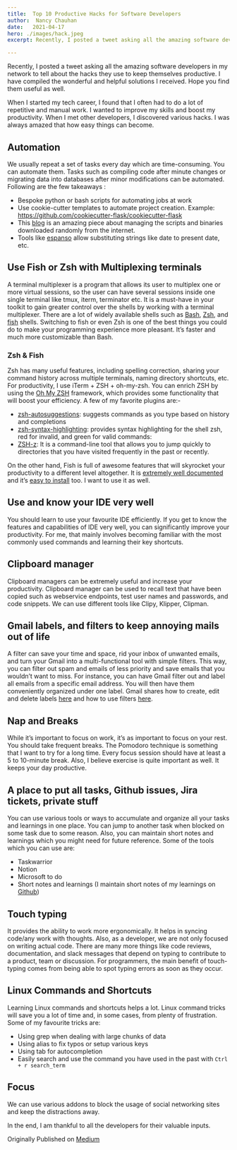 ```yaml
---
title:  Top 10 Productive Hacks for Software Developers
author:  Nancy Chauhan
date:   2021-04-17
hero: ./images/hack.jpeg
excerpt: Recently, I posted a tweet asking all the amazing software developers in my network to tell about the hacks they use to keep themselves productive. I have compiled the wonderful and helpful solutions I received. Hope you find them useful as well.

---
```


Recently, I posted a tweet asking all the amazing software developers in my network to tell about the hacks they use to keep themselves productive. I have compiled the wonderful and helpful solutions I received. Hope you find them useful as well.

When I started my tech career, I found that I often had to do a lot of repetitive and manual work. I wanted to improve my skills and boost my productivity.
When I met other developers, I discovered various hacks. I was always amazed that how easy things can become.

## Automation

We usually repeat a set of tasks every day which are time-consuming. You can automate them. Tasks such as compiling code after minute changes or migrating data into databases after minor modifications can be automated. Following are the few takeaways :

- Bespoke python or bash scripts for automating jobs at work
- Use cookie-cutter templates to automate project creation. Example: https://github.com/cookiecutter-flask/cookiecutter-flask
- This [blog](https://suraj.io/post/framework-for-scripts-and-binaries/) is an amazing piece about managing the scripts and binaries downloaded randomly from the internet.
- Tools like [espanso](https://espanso.org/) allow substituting strings like date to present date, etc.

## Use Fish or Zsh with Multiplexing terminals

A terminal multiplexer is a program that allows its user to multiplex one or more virtual sessions, so the user can have several sessions inside one single terminal like tmux, iterm, terminator etc. It is a must-have in your toolkit to gain greater control over the shells by working with a terminal multiplexer.
There are a lot of widely available shells such as [Bash](https://www.gnu.org/software/bash/), [Zsh](https://ohmyz.sh/), and [fish](https://fishshell.com/) shells. Switching to fish or even Zsh is one of the best things you could do to make your programming experience more pleasant. It’s faster and much more customizable than Bash.

### Zsh & Fish

Zsh has many useful features, including spelling correction, sharing your command history across multiple terminals, naming directory shortcuts, etc.
For productivity, I use iTerm + ZSH + oh-my-zsh. You can enrich ZSH by using the [Oh My ZSH](https://ohmyz.sh/) framework, which provides some functionality that will boost your efficiency. A few of my favorite plugins are:-
- [zsh-autosuggestions](https://github.com/zsh-users/zsh-autosuggestions): suggests commands as you type based on history and completions
- [zsh-syntax-highlighting](https://github.com/zsh-users/zsh-syntax-highlighting): provides syntax highlighting for the shell zsh, red for invalid, and green for valid commands:
- [ZSH-z](https://github.com/agkozak/zsh-z): It is a command-line tool that allows you to jump quickly to directories that you have visited frequently in the past or recently.

On the other hand, Fish is full of awesome features that will skyrocket your productivity to a different level altogether. It is [extremely well documented](https://fishshell.com/docs/current/index.html) and it’s [easy to install](https://fishshell.com/) too. I want to use it as well.

## Use and know your IDE very well

You should learn to use your favourite IDE efficiently. If you get to know the features and capabilities of IDE very well, you can significantly improve your productivity. For me, that mainly involves becoming familiar with the most commonly used commands and learning their key shortcuts.

## Clipboard manager

Clipboard managers can be extremely useful and increase your productivity. Clipboard manager can be used to recall text that have been copied such as webservice endpoints, test user names and passwords, and code snippets. We can use different tools like Clipy, Klipper, Clipman.

## Gmail labels, and filters to keep annoying mails out of life

A filter can save your time and space, rid your inbox of unwanted emails, and turn your Gmail into a multi-functional tool with simple filters.
This way, you can filter out spam and emails of less priority and save emails that you wouldn’t want to miss. For instance, you can have Gmail filter out and label all emails from a specific email address. You will then have them conveniently organized under one label. Gmail shares how to create, edit and delete labels [here](https://support.google.com/mail/answer/118708?co=GENIE.Platform%3DAndroid&hl=en) and how to use filters [here](https://support.google.com/mail/answer/6579?hl=en).

## Nap and Breaks

While it’s important to focus on work, it’s as important to focus on your rest. You should take frequent breaks. The Pomodoro technique is something that I want to try for a long time. Every focus session should have at least a 5 to 10-minute break. Also, I believe exercise is quite important as well. It keeps your day productive.

## A place to put all tasks, Github issues, Jira tickets, private stuff

You can use various tools or ways to accumulate and organize all your tasks and learnings in one place. You can jump to another task when blocked on some task due to some reason. Also, you can maintain short notes and learnings which you might need for future reference.
Some of the tools which you can use are:
- Taskwarrior
- Notion
- Microsoft to do
- Short notes and learnings (I maintain short notes of my learnings on [Github](https://github.com/Nancy-Chauhan/Today-I-Learnt))

## Touch typing

It provides the ability to work more ergonomically. It helps in syncing code/any work with thoughts. Also, as a developer, we are not only focused on writing actual code. There are many more things like code reviews, documentation, and slack messages that depend on typing to contribute to a product, team or discussion. For programmers, the main benefit of touch-typing comes from being able to spot typing errors as soon as they occur.

## Linux Commands and Shortcuts

Learning Linux commands and shortcuts helps a lot. Linux command tricks will save you a lot of time and, in some cases, from plenty of frustration. Some of my favourite tricks are:
- Using grep when dealing with large chunks of data
- Using alias to fix typos or setup various keys
- Using tab for autocompletion
- Easily search and use the command you have used in the past with `Ctrl + r search_term`

## Focus

We can use various addons to block the usage of social networking sites and keep the distractions away.

In the end, I am thankful to all the developers for their valuable inputs.

Originally Published on [Medium](https://medium.com/@_nancychauhan/top-10-productive-hacks-for-software-developers-c0feb8ca8dab)
